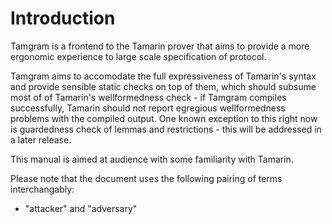 # Introduction

Tamgram is a frontend to the Tamarin prover that aims
to provide a more ergonomic experience to large scale
specification of protocol.

Tamgram aims to accomodate the full expressiveness of Tamarin's syntax
and provide sensible static checks on top of them, which should
subsume most of of Tamarin's wellformedness check - if Tamgram
compiles successfully, Tamarin should not report egregious wellformedness
problems with the compiled output.
One known exception to this right now is guardedness check of
lemmas and restrictions - this will be addressed in a later release.

This manual is aimed at audience with some familiarity with
Tamarin.

Please note that the document uses the following pairing of terms
interchangably:

- "attacker" and "adversary"
